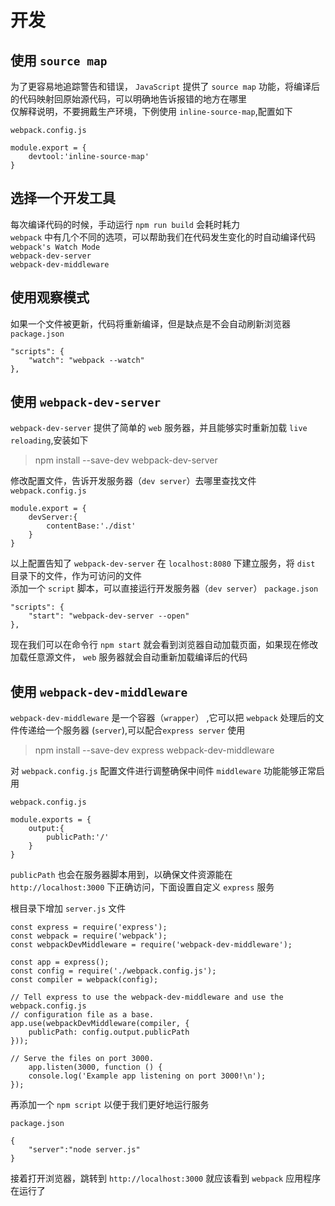 开发
=========================

使用 `source map`
------------------

为了更容易地追踪警告和错误， `JavaScript` 提供了 `source map` 功能，将编译后的代码映射回原始源代码，可以明确地告诉报错的地方在哪里  
仅解释说明，不要拥戴生产环境，下例使用 `inline-source-map`,配置如下

`webpack.config.js`

    module.export = {
        devtool:'inline-source-map'
    }

选择一个开发工具
----------------------

每次编译代码的时候，手动运行 `npm run build` 会耗时耗力  
`webpack` 中有几个不同的选项，可以帮助我们在代码发生变化的时自动编译代码  
`webpack's Watch Mode`  
`webpack-dev-server`  
`webpack-dev-middleware`

使用观察模式
----------------------

如果一个文件被更新，代码将重新编译，但是缺点是不会自动刷新浏览器
`package.json`

    "scripts": {
        "watch": "webpack --watch"
    },

使用 `webpack-dev-server`
-------------------------

`webpack-dev-server` 提供了简单的 `web` 服务器，并且能够实时重新加载 `live reloading`,安装如下  
>npm install --save-dev webpack-dev-server

修改配置文件，告诉开发服务器（`dev server`）去哪里查找文件  
`webpack.config.js`

    module.export = {
        devServer:{
            contentBase:'./dist'
        }
    }
以上配置告知了 `webpack-dev-server` 在 `localhost:8080` 下建立服务，将 `dist` 目录下的文件，作为可访问的文件  
添加一个 `script` 脚本，可以直接运行开发服务器（`dev server`）
`package.json`

    "scripts": {
        "start": "webpack-dev-server --open"
    },

现在我们可以在命令行 `npm start` 就会看到浏览器自动加载页面，如果现在修改加载任意源文件， `web` 服务器就会自动重新加载编译后的代码

使用 `webpack-dev-middleware`
------------------------------

`webpack-dev-middleware` 是一个容器（`wrapper`） ,它可以把 `webpack` 处理后的文件传递给一个服务器 (`server`),可以配合`express server` 使用
>npm install --save-dev express webpack-dev-middleware

对 `webpack.config.js` 配置文件进行调整确保中间件 `middleware` 功能能够正常启用

`webpack.config.js`

    module.exports = {
        output:{
            publicPath:'/'
        }
    }

`publicPath` 也会在服务器脚本用到，以确保文件资源能在 `http://localhost:3000` 下正确访问，下面设置自定义 `express` 服务

根目录下增加 `server.js` 文件

    const express = require('express');
    const webpack = require('webpack');
    const webpackDevMiddleware = require('webpack-dev-middleware');

    const app = express();
    const config = require('./webpack.config.js');
    const compiler = webpack(config);

    // Tell express to use the webpack-dev-middleware and use the webpack.config.js
    // configuration file as a base.
    app.use(webpackDevMiddleware(compiler, {
        publicPath: config.output.publicPath
    }));

    // Serve the files on port 3000.
        app.listen(3000, function () {
        console.log('Example app listening on port 3000!\n');
    });

再添加一个 `npm script` 以便于我们更好地运行服务

`package.json`  

    {
        "server":"node server.js"
    }

接着打开浏览器，跳转到 `http://localhost:3000` 就应该看到 `webpack` 应用程序在运行了